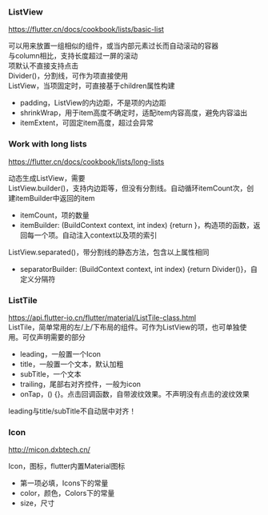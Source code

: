 ### ListView
https://flutter.cn/docs/cookbook/lists/basic-list

可以用来放置一组相似的组件，或当内部元素过长而自动滚动的容器  
与column相比，支持长度超过一屏的滚动  
项默认不直接支持点击  
Divider()，分割线，可作为项直接使用  
ListView，当项固定时，可直接基于children属性构建
- padding，ListView的内边距，不是项的内边距
- shrinkWrap，用于item高度不确定时，适配item内容高度，避免内容溢出
- itemExtent，可固定item高度，超过会异常

### Work with long lists
https://flutter.cn/docs/cookbook/lists/long-lists

动态生成ListView，需要  
ListView.builder()，支持内边距等，但没有分割线。自动循环itemCount次，创建itemBuilder中返回的item
- itemCount，项的数量
- itemBuilder: (BuildContext context, int index) {return }，构造项的函数，返回每一个项。自动注入context以及项的索引

ListView.separated()，带分割线的静态方法，包含以上属性相同
- separatorBuilder: (BuildContext context, int index) {return Divider()}，自定义分隔符

### ListTile
https://api.flutter-io.cn/flutter/material/ListTile-class.html  
ListTile，简单常用的左/上/下布局的组件。可作为ListView的项，也可单独使用。可仅声明需要的部分
- leading，一般置一个Icon
- title，一般置一个文本，默认加粗
- subTitle，一个文本
- trailing，尾部右对齐控件，一般为icon
- onTap，() {}。点击回调函数，自带波纹效果。不声明没有点击的波纹效果

leading与title/subTitle不自动居中对齐！

### Icon
http://micon.dxbtech.cn/

Icon，图标，flutter内置Material图标
- 第一项必填，Icons下的常量
- color，颜色，Colors下的常量
- size，尺寸